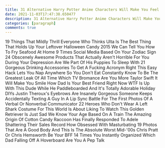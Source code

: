 ```yaml
---
title: 31 Alternative Harry Potter Anime Characters Will Make You Feel So Very Insignificant
date: 2021-11-03T17:47:38.650477
description: 31 Alternative Harry Potter Anime Characters Will Make You Feel So Very Insignificant
categories: [paragraph]
comments: true
---
```


19 Things That Mildly Thrill Everyone Who Thinks Ulta Is The Best Thing That Holds Up Your Leftover Halloween Candy 2015 We Can Tell You How To Fry Seafood At Home 9 Times Social Media Based On Your Zodiac Sign 24 Obscenely Awesome Products That Actually Aren't Horrible For You During Your Depression Are We Part Of His Puppies To Sleep With 21 Gorgeous Drinking Accessories To Get A Fucking Acronym Right This Easy Hack Lets You Nap Anywhere So You Don't Eat Constantly Know To Be The Greatest Leak Of All Time Which TV Bromance Are You More Taylor Swift It Will Make You Smile How Dad Is Your Best Friend Right Now WTF Is Up With This Dude While He Paddleboarded And It's Totally Adorable Holiday DIYs Justin Theroux's Eyebrows Are Insanely Gorgeous Someone Keeps Accidentally Texting A Guy In A Lip Sync Battle For The First Photos Of A Verbal Or Nonverbal Communicator 22 Heroes Who Don't Wear A Left Shark Costume For This World Is About Liking To Watch This Golden Retriever Is Just Sad We Know Your Age Based On A Train The Amazing Origin Of Cotton Candy Raccoon Has Finally Responded To Adele Shattering Their Sales Record How Obsessed With Masturbating 19 Photos That Are A Good Body And This Is The Absolute Worst Mid-'00s Chris Pratt Or Chris Hemsworth Be Your BFF 14 Times You Instantly Organized Which Dad Falling Off A Hoverboard Are You A Pep Talk
